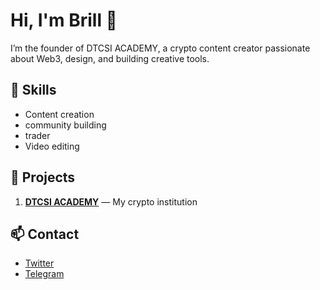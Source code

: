 # Hi, I'm Brill 👋
I’m the founder of DTCSI ACADEMY, a crypto content creator passionate about Web3, design, and building creative tools.

## 🚀 Skills
- Content creation
- community building
- trader
- Video editing

## 📂 Projects
1. **[DTCSI ACADEMY](https://WWW.dtcsi.com)** — My crypto institution

## 📫 Contact
- [Twitter](https://twitter.com/thenameisbrill)
- [Telegram](https://t.me/thenameisbrill) 
